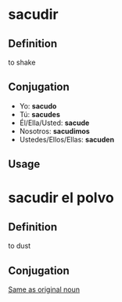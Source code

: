 # sacudir

## Definition
to shake

## Conjugation

- Yo: **sacudo**
- Tú: **sacudes**
- Él/Ella/Usted: **sacude**
- Nosotros: **sacudimos**
- Ustedes/Ellos/Ellas: **sacuden**

## Usage

# sacudir el polvo
## Definition
to dust
## Conjugation
[Same as original noun](sacudir?id=conjugation)